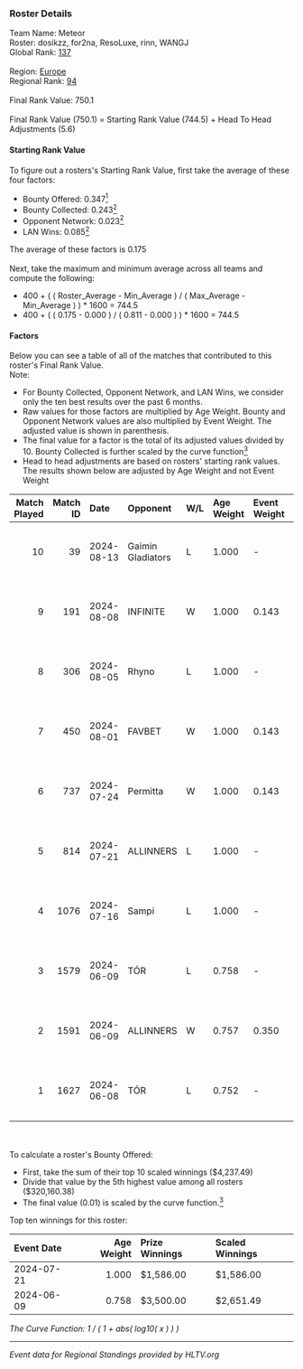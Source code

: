 ### Roster Details<br />
Team Name: Meteor<br />
Roster: dosikzz, for2na, ResoLuxe, rinn, WANGJ<br />
Global Rank: [137](../standings_global_2024_08_14.md)<br />
<br />
Region: [Europe]( ../standings_europe_2024_08_14.md)<br />
Regional Rank: [94]( ../standings_europe_2024_08_14.md)<br />
<br />
Final Rank Value:  750.1<br />
<br />
Final Rank Value (750.1) = Starting Rank Value (744.5) + Head To Head Adjustments (5.6)<br />

#### Starting Rank Value<br />
To figure out a rosters's Starting Rank Value, first take the average of these four factors:<br />
- Bounty Offered: 0.347[<sup>1</sup>](#table2)
- Bounty Collected: 0.243[<sup>2</sup>](#table1)
- Opponent Network: 0.023[<sup>2</sup>](#table1)
- LAN Wins: 0.085[<sup>2</sup>](#table1)

The average of these factors is 0.175<br />
<br />
Next, take the maximum and minimum average across all teams and compute the following:<br />
- 400 + ( ( Roster_Average - Min_Average ) / ( Max_Average - Min_Average ) ) * 1600 = 744.5
- 400 + ( ( 0.175 - 0.000 ) / ( 0.811 - 0.000 ) ) * 1600 = 744.5


#### Factors<br />
Below you can see a table of all of the matches that contributed to this roster's Final Rank Value.<br />
Note:<br />

- For Bounty Collected, Opponent Network, and LAN Wins, we consider only the ten best results over the past 6 months.
- Raw values for those factors are multiplied by Age Weight. Bounty and Opponent Network values are also multiplied by Event Weight. The adjusted value is shown in parenthesis.
- The final value for a factor is the total of its adjusted values divided by 10. Bounty Collected is further scaled by the curve function[<sup>3</sup>](#curveFunction)
- Head to head adjustments are based on rosters' starting rank values. The results shown below are adjusted by Age Weight and not Event Weight
<span id="table1"></span><br />


| Match Played | Match ID | Date       | Opponent          | W/L | Age Weight | Event Weight | Bounty Collected | Opponent Network | LAN Wins  | H2H Adj. | Roster                                     |
| -: | -: | :- | :- | :- | :- | :- | :- | :- | :- | -: | :- |
|           10 |       39 | 2024-08-13 | Gaimin Gladiators | L   | 1.000      | -            | -                | -                | -         |   -10.03 | dosikzz, for2na, ResoLuxe, rinn, WANGJ     |
|            9 |      191 | 2024-08-08 | INFINITE          | W   | 1.000      | 0.143        | 0.000 (0.000)    | 0.180 (0.026)    | 0 (0.000) |     9.47 | dosikzz, for2na, ResoLuxe, rinn, WANGJ     |
|            8 |      306 | 2024-08-05 | Rhyno             | L   | 1.000      | -            | -                | -                | -         |    -7.60 | dosikzz, for2na, ResoLuxe, rinn, WANGJ     |
|            7 |      450 | 2024-08-01 | FAVBET            | W   | 1.000      | 0.143        | 0.003 (0.000)    | 0.413 (0.059)    | 0 (0.000) |    19.69 | dosikzz, for2na, ResoLuxe, rinn, WANGJ     |
|            6 |      737 | 2024-07-24 | Permitta          | W   | 1.000      | 0.143        | 0.036 (0.005)    | 0.957 (0.137)    | 0 (0.000) |    23.47 | dosikzz, for2na, ResoLuxe, rinn, WANGJ     |
|            5 |      814 | 2024-07-21 | ALLINNERS         | L   | 1.000      | -            | -                | -                | -         |   -14.76 | dosikzz, F0R3VER, for2na, OxygeN, rinn     |
|            4 |     1076 | 2024-07-16 | Sampi             | L   | 1.000      | -            | -                | -                | -         |    -9.67 | dosikzz, for2na, ResoLuxe, rinn, WANGJ     |
|            3 |     1579 | 2024-06-09 | TÓR               | L   | 0.758      | -            | -                | -                | -         |    -7.68 | dosikzz, dukefissura, for2na, OxygeN, rinn |
|            2 |     1591 | 2024-06-09 | ALLINNERS         | W   | 0.757      | 0.350        | 0.008 (0.002)    | 0.029 (0.008)    | 1 (0.757) |    10.46 | dosikzz, dukefissura, for2na, OxygeN, rinn |
|            1 |     1627 | 2024-06-08 | TÓR               | L   | 0.752      | -            | -                | -                | -         |    -7.78 | dosikzz, dukefissura, for2na, OxygeN, rinn |

<br />
<span id="table2"></span><br />
To calculate a roster's Bounty Offered:<br />

- First, take the sum of their top 10 scaled winnings ($4,237.49)
- Divide that value by the 5th highest value among all rosters ($320,160.38)
- The final value (0.01) is scaled by the curve function.[<sup>3</sup>](#curveFunction)

Top ten winnings for this roster:<br />

| Event Date | Age Weight | Prize Winnings | Scaled Winnings |
| :- | -: | :- | :- |
| 2024-07-21 |      1.000 | $1,586.00      | $1,586.00       |
| 2024-06-09 |      0.758 | $3,500.00      | $2,651.49       |


<span id="curveFunction"></span>_The Curve Function: 1 / ( 1 + abs( log10( x ) ) )_<br />

---
_Event data for Regional Standings provided by HLTV.org_<br />
